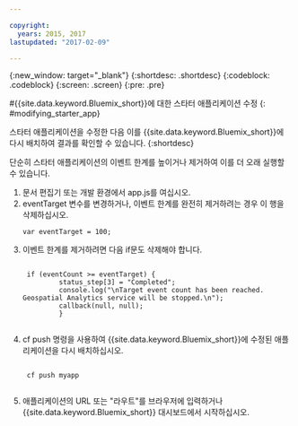 ```yaml
---

copyright:
  years: 2015, 2017
lastupdated: "2017-02-09"

---
```


<!-- Attribute definitions --> 
{:new_window: target="_blank"}
{:shortdesc: .shortdesc}
{:codeblock: .codeblock}
{:screen: .screen}
{:pre: .pre}

#{{site.data.keyword.Bluemix_short}}에 대한 스타터 애플리케이션 수정
{: #modifying_starter_app}

스타터 애플리케이션을 수정한 다음 이를 {{site.data.keyword.Bluemix_short}}에 다시 배치하여 결과를 확인할 수 있습니다.
{:shortdesc}


단순히 스타터 애플리케이션의 이벤트 한계를 높이거나 제거하여 이를 더 오래 실행할 수 있습니다. 

1. 문서 편집기 또는 개발 환경에서 app.js를 여십시오. 
2. eventTarget 변수를 변경하거나, 이벤트 한계를 완전히 제거하려는 경우 이 행을 삭제하십시오.
	 <pre><code>var eventTarget = 100;</code></pre>
3. 이벤트 한계를 제거하려면 다음 if문도 삭제해야 합니다.
	 <pre><code>  
	if (eventCount >= eventTarget) {
		    status_step[3] = "Completed";
		    console.log("\nTarget event count has been reached.  Geospatial Analytics service will be stopped.\n");
		    callback(null, null);
		    } 
	</code></pre> 
4. cf push 명령을 사용하여 {{site.data.keyword.Bluemix_short}}에 수정된 애플리케이션을 다시 배치하십시오.
	 <pre><code>  
	cf push myapp
	</code></pre>
5. 애플리케이션의 URL 또는 "라우트"를 브라우저에 입력하거나 {{site.data.keyword.Bluemix_short}} 대시보드에서 시작하십시오. 
